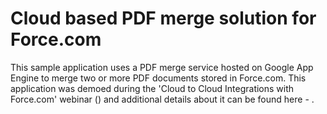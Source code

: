 Cloud based PDF merge solution for Force.com
=================================

This sample application uses a PDF merge service hosted on Google App Engine to merge two or more PDF documents stored in Force.com. This application was demoed during the 'Cloud to Cloud Integrations with Force.com' webinar () and additional details about it can be found here - . 